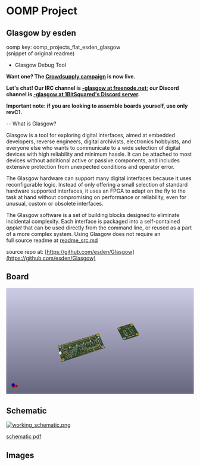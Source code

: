 # OOMP Project  
## Glasgow  by esden  
  
oomp key: oomp_projects_flat_esden_glasgow  
(snippet of original readme)  
  
- Glasgow Debug Tool  
  
**Want one? The [Crowdsupply campaign](https://www.crowdsupply.com/1bitsquared/glasgow) is now live.**  
  
**Let's chat! Our IRC channel is [-glasgow at freenode.net](https://webchat.freenode.net/?channels=glasgow); our Discord channel is [-glasgow at 1BitSquared's Discord server](https://1bitsquared.com/pages/chat).**  
  
**Important note: if you are looking to assemble boards yourself, use only revC1.**  
  
-- What is Glasgow?  
  
Glasgow is a tool for exploring digital interfaces, aimed at embedded developers, reverse engineers, digital archivists, electronics hobbyists, and everyone else who wants to communicate to a wide selection of digital devices with high reliability and minimum hassle. It can be attached to most devices without additional active or passive components, and includes extensive protection from unexpected conditions and operator error.  
  
The Glasgow hardware can support many digital interfaces because it uses reconfigurable logic. Instead of only offering a small selection of standard hardware supported interfaces, it uses an FPGA to adapt on the fly to the task at hand without compromising on performance or reliability, even for unusual, custom or obsolete interfaces.  
  
The Glasgow software is a set of building blocks designed to eliminate incidental complexity. Each interface is packaged into a self-contained *applet* that can be used directly from the command line, or reused as a part of a more complex system. Using Glasgow does not require an  
  full source readme at [readme_src.md](readme_src.md)  
  
source repo at: [https://github.com/esden/Glasgow](https://github.com/esden/Glasgow)  
## Board  
  
[![working_3d.png](working_3d_600.png)](working_3d.png)  
## Schematic  
  
[![working_schematic.png](working_schematic_600.png)](working_schematic.png)  
  
[schematic pdf](working_schematic.pdf)  
## Images  
